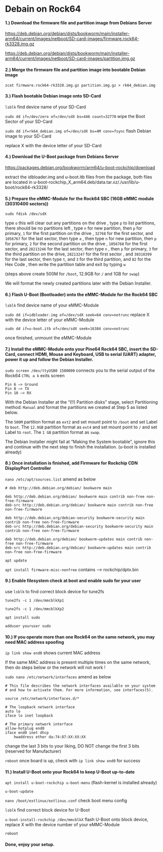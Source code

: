 # Debain on Rock64

#### 1.)  Download the firmware file and partition image from Debians Server

https://deb.debian.org/debian/dists/bookworm/main/installer-arm64/current/images/netboot/SD-card-images/firmware.rock64-rk3328.img.gz

https://deb.debian.org/debian/dists/bookworm/main/installer-arm64/current/images/netboot/SD-card-images/partition.img.gz

#### 2.)  Merge the firmware file and partition image into bootable Debian image

`zcat firmware.rock64-rk3328.img.gz partition.img.gz > rk64_debian.img`

#### 3.)  Flash bootable Debian image onto SD-Card

`lsblk` find device name of your SD-Card

`sudo dd if=/dev/zero of=/dev/sdX bs=446 count=32770` wipe the Boot Sector of your SD-Card

`sudo dd if=rk64_debian.img of=/dev/sdX bs=4M conv=fsync` flash Debian image to your SD-Card

replace X with the device letter of your SD-Card

#### 4.)  Download the U-Boot package from Debians Server

https://packages.debian.org/bookworm/arm64/u-boot-rockchip/download

extract the idbloader.img and u-boot.itb files from the package,
both files are located in u-boot-rockchip_X_arm64.deb/data.tar.xz/./usr/lib/u-boot/rock64-rk3328/

#### 5.)  Prepare the eMMC-Module for the Rock64 SBC (16GB eMMC module (30310400 sectors))

`sudo fdisk /dev/sdX`

type `o` this will clear out any partitions on the drive
, type `p` to list partitions, there should be no partitions left
, type `n` for new partition, then `p` for primary, `1` for the first partition on the drive
, `32768` for the first sector, and `1056767` for the last sector, then type `a`
, then type `n` for new partition, then `p` for primary, `2` for the second partition on the drive
, `1056768` for the first sector, and `28213246` for the last sector, then type `n`
, then `p` for primary, `3` for the third partition on the drive, `28213247` for the first sector
, and `30310399` for the last sector, then type `t`, and `3` for the third partition, and `82` for the Hex Code
, then write the partition table and exit by typing `w`

(steps above create 500M for `/boot`, 12.9GB for `/` and 1GB for `swap`)

We will format the newly created partitions later with the Debian Installer.

#### 6.)  Flash U-Boot (Bootloader) onto the eMMC-Module for the Rock64 SBC

`lsblk` find device name of your eMMC-Module

`sudo dd if=idbloader.img of=/dev/sdX seek=64 conv=notrunc` replace X with the device letter of your eMMC-Module

`sudo dd if=u-boot.itb of=/dev/sdX seek=16384 conv=notrunc`

once finished, unmount the eMMC-Module

#### 7.)  Install the eMMC-Module onto your Pine64 Rock64 SBC, insert the SD-Card, connect HDMI, Mouse and Keyboard, USB to serial (UART) adapter, power it up and follow the Debian Installer.

`sudo screen /dev/ttyUSB0 1500000`  connects you to the serial output of the Rock64 `CTRL a k` exits screen

    Pin 6 –> Ground
    Pin 8 –> TX
    Pin 10 –> RX

With the Debian Installer at the “(!!) Partition disks” stage, select Partitioning method: `Manual` and
format the partitions we created at Step 5 as listed below.

The `500M` partition format as `ext2` and set mount point to `/boot` and set Label to `boot`.
The `12.9GB` partition format as `ext4` and set mount point to `/` and set Label to `root`.
The `1 GB` partition format as `swap`.

The Debian Installer might fail at “Making the System bootable”, ignore this and continue with the
next step to finish the installation. (u-boot is installed already)

#### 8.)  Once installation is finished, add Firmware for Rockchip CDN DisplayPort Controller

`nano /etc/apt/sources.list`  amend as below

    # deb http://deb.debian.org/debian/ bookworm main
    
    deb http://deb.debian.org/debian/ bookworm main contrib non-free non-free-firmware
    deb-src http://deb.debian.org/debian/ bookworm main contrib non-free non-free-firmware
    
    deb http://deb.debian.org/debian-security bookworm-security main contrib non-free non-free-firmware
    deb-src http://deb.debian.org/debian-security bookworm-security main contrib non-free non-free-firmware
    
    deb http://deb.debian.org/debian/ bookworm-updates main contrib non-free non-free-firmware
    deb-src http://deb.debian.org/debian/ bookworm-updates main contrib non-free non-free-firmware
  
`apt update`
  
`apt install firmware-misc-nonfree` contains –> rockchip/dptx.bin
  
#### 9.)  Enable filesystem check at boot and enable sudo for your user
  
use `lsblk` to find correct block device for tune2fs

`tune2fs -c 1 /dev/mmcblkXp1`

`tune2fs -c 1 /dev/mmcblkXp2`
  
`apt install sudo`
 
`adduser youruser sudo`
 
#### 10.)  If you operate more than one Rock64 on the same network, you may need MAC address spoofing
 
`ip link show end0`  shows current MAC address

If the same MAC address is present multiple times on the same network, then do steps below or the network will not work !

`sudo nano /etc/network/interfaces` amend as below

    # This file describes the network interfaces available on your system
    # and how to activate them. For more information, see interfaces(5).
    
    source /etc/network/interfaces.d/*
    
    # The loopback network interface
    auto lo
    iface lo inet loopback
    
    # The primary network interface
    allow-hotplug end0
    iface end0 inet dhcp
        hwaddress ether da:74:87:XX:XX:XX

change the last 3 bits to your liking, DO NOT change the first 3 bits (reserved for Manufacturer)

`reboot`  once board is up, check with `ip link show end0` for success

#### 11.) Install U-Boot onto your Rock64 to keep U-Boot up-to-date

`apt install u-boot-rockchip u-boot-menu` (flash-kernel is installed already)

`u-boot-update`

`nano /boot/extlinux/extlinux.conf` check boot menu config

`lsblk` find correct block device for U-Boot

`u-boot-install-rockchip /dev/mmcblkX`  flash U-Boot onto block device, replace X with the device number of your eMMC-Module

`reboot`

#### Done, enjoy your setup.
